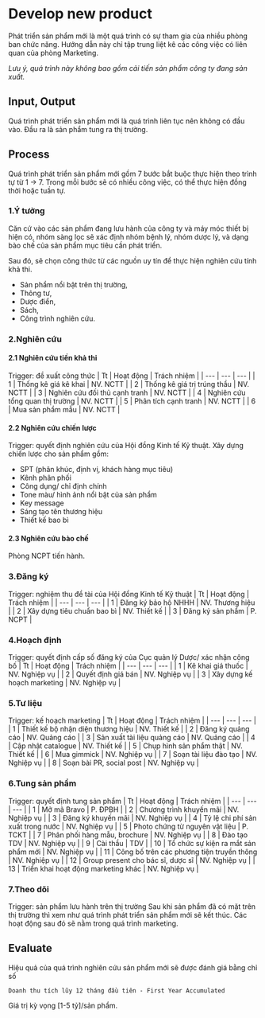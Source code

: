 # Develop new product
Phát triển sản phẩm mới là một quá trình có sự tham gia của nhiều phòng ban chức năng. Hướng dẫn này chỉ tập trung liệt kê các công việc có liên quan của phòng Marketing.

*Lưu ý, quá trình này không bao gồm cải tiến sản phẩm công ty đang sản xuất.*

## Input, Output
Quá trình phát triển sản phẩm mới là quá trình liên tục nên không có đầu vào. Đầu ra là sản phẩm tung ra thị trường.

## Process
Quá trình phát triển sản phẩm mới gồm 7 bước bắt buộc thực hiện theo trình tự từ 1 -> 7. Trong mỗi bước sẽ có nhiều công việc, có thể thực hiện đồng thời hoặc tuần tự.
### 1.Ý tưởng
Căn cứ vào các sản phẩm đang lưu hành của công ty và máy móc thiết bị hiện có, nhóm sàng lọc sẽ xác định nhóm bệnh lý, nhóm dược lý, và dạng bào chế của sản phẩm mục tiêu cần phát triển.

Sau đó, sẽ chọn công thức từ các nguồn uy tín để thực hiện nghiên cứu tính khả thi.
* Sản phẩm nổi bật trên thị trường,
* Thông tư,
* Dược điển,
* Sách,
* Công trình nghiên cứu.

### 2.Nghiên cứu
#### 2.1 Nghiên cứu tiền khả thi
Trigger: đề xuất công thức
| Tt | Hoạt động | Trách nhiệm |
| --- | --- | --- |
| 1 | Thống kê giá kê khai | NV. NCTT |
| 2 | Thống kê giá trị trúng thầu | NV. NCTT |
| 3 | Nghiên cứu đối thủ cạnh tranh | NV. NCTT |
| 4 | Nghiên cứu tổng quan thị trường | NV. NCTT |
| 5 | Phân tích cạnh tranh | NV. NCTT |
| 6 | Mua sản phẩm mẫu | NV. NCTT |
#### 2.2 Nghiên cứu chiến lược
Trigger: quyết định nghiên cứu của Hội đồng Kinh tế Kỹ thuật.
Xây dựng chiến lược cho sản phẩm gồm:
- SPT (phân khúc, định vị, khách hàng mục tiêu)
- Kênh phân phối
- Công dụng/ chỉ định chính
- Tone màu/ hình ảnh nổi bật của sản phẩm
- Key message
- Sáng tạo tên thương hiệu
- Thiết kế bao bì
#### 2.3 Nghiên cứu bào chế
Phòng NCPT tiến hành.

### 3.Đăng ký
Trigger: nghiệm thu đề tài của Hội đồng Kinh tế Kỹ thuật
| Tt | Hoạt động | Trách nhiệm |
| --- | --- | --- |
| 1 | Đăng ký bảo hộ NHHH  | NV. Thương hiệu |
| 2 | Xây dựng tiêu chuẩn bao bì | NV. Thiết kế |
| 3 | Đăng ký sản phẩm | P. NCPT |

### 4.Hoạch định
Trigger: quyết định cấp số đăng ký của Cục quản lý Dược/ xác nhận công bố
| Tt | Hoạt động | Trách nhiệm |
| --- | --- | --- |
| 1 | Kê khai giá thuốc | NV. Nghiệp vụ |
| 2 | Quyết định giá bán | NV. Nghiệp vụ |
| 3 | Xây dựng kế hoạch marketing | NV. Nghiệp vụ |

### 5.Tư liệu
Trigger: kế hoạch marketing
| Tt | Hoạt động | Trách nhiệm |
| --- | --- | --- |
| 1 | Thiết kế bộ nhận diện thương hiệu | NV. Thiết kế |
| 2 | Đăng ký quảng cáo | NV. Quảng cáo |
| 3 | Sản xuất tài liệu quảng cáo | NV. Quảng cáo |
| 4 | Cập nhật catalogue | NV. Thiết kế |
| 5 | Chụp hình sản phẩm thật | NV. Thiết kế |
| 6 | Mua gimmick | NV. Nghiệp vụ |
| 7 | Soạn tài liệu đào tạo | NV. Nghiệp vụ |
| 8 | Soạn bài PR, social post | NV. Nghiệp vụ |

### 6.Tung sản phẩm
Trigger: quyết định tung sản phẩm
| Tt | Hoạt động | Trách nhiệm |
| --- | --- | --- |
| 1 | Mở mã Bravo | P. ĐPBH |
| 2 | Chương trình khuyến mãi | NV. Nghiệp vụ |
| 3 | Đăng ký khuyến mãi | NV. Nghiệp vụ |
| 4 | Tỷ lệ chi phí sản xuất trong nước | NV. Nghiệp vụ |
| 5 | Photo chứng từ nguyên vật liệu | P. TCKT |
| 7 | Phân phối hàng mẫu, brochure | NV. Nghiệp vụ |
| 8 | Đào tạo TDV | NV. Nghiệp vụ |
| 9 | Cài thầu | TDV |
| 10 | Tổ chức sự kiện ra mắt sản phẩm mới | NV. Nghiệp vụ |
| 11 | Công bố trên các phương tiện truyền thông | NV. Nghiệp vụ |
| 12 | Group present cho bác sĩ, dược sĩ | NV. Nghiệp vụ |
| 13 | Triển khai hoạt động marketing khác | NV. Nghiệp vụ |

### 7.Theo dõi
Trigger: sản phẩm lưu hành trên thị trường
Sau khi sản phẩm đã có mặt trên thị trường thì xem như quá trình phát triển sản phẩm mới sẽ kết thúc. Các hoạt động sau đó sẽ nằm trong quá trình marketing.

## Evaluate
Hiệu quả của quá trình nghiên cứu sản phẩm mới sẽ được đánh giá bằng chỉ số
``` code
Doanh thu tích lũy 12 tháng đầu tiên - First Year Accumulated
```
Giá trị kỳ vọng [1-5 tỷ]/sản phẩm.